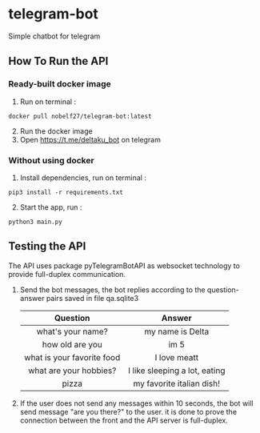 # telegram-bot

Simple chatbot for telegram

## How To Run the API

### Ready-built docker image
1. Run on terminal :
```
docker pull nobelf27/telegram-bot:latest
```
2. Run the docker image
3. Open https://t.me/deltaku_bot on telegram

### Without using docker

1. Install dependencies, run on terminal :
```
pip3 install -r requirements.txt
```
2. Start the app, run :
```
python3 main.py
```

## Testing the API
The API uses package pyTelegramBotAPI as websocket technology to provide full-duplex communication.

1. Send the bot messages, the bot replies according to the question-answer pairs saved in file qa.sqlite3

    | Question | Answer   |
    | :---:   | :---: |
    | what's your name? | my name is Delta   |
    | how old are you | im 5   |
    | what is your favorite food | I love meatt   |
    | what are your hobbies? | I like sleeping a lot, eating   |
    | pizza | my favorite italian dish!   |

2. If the user does not send any messages within 10 seconds, the bot will send message "are you there?" to the user.
    it is done to prove the connection between the front and the API server is full-duplex.
